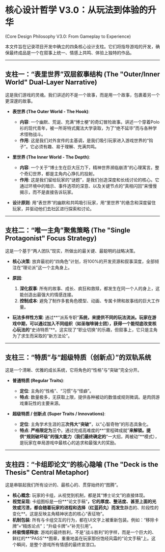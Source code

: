 # 核心设计哲学 V3.0：从玩法到体验的升华
(Core Design Philosophy V3.0: From Gameplay to Experience)

本文件旨在记录项目开发中确立的四条核心设计支柱。它们将指导游戏的开发，确保最终成品是一个在叙事上统一、情感上共鸣、体验上独特的作品。

---

## 支柱一：“表里世界”双层叙事结构 (The "Outer/Inner World" Dual-Layer Narrative)

这是我们游戏的灵魂。我们讲述的不是一个故事，而是用一个故事，包裹着另一个更深邃的故事。

*   **表世界 (The Outer World - The Hook)**:
    *   **内容**: 一个幽默、荒诞、充满“博士梗”的奇幻冒险故事。讲述一个穿着Polo衫的现代青年，被一所哥特式魔法大学录取，为了“绝不延毕”而与各种学术怪物战斗。
    *   **作用**: 这是我们对外宣传的主基调，是我们吸引玩家进入游戏世界的“钩子”。它必须有趣、易于理解、充满共鸣。

*   **里世界 (The Inner World - The Depth)**:
    *   **内容**: 一个关于“博士生在巨大压力下，精神世界濒临崩溃”的心理寓言。整个奇幻世界，都是主角内心挣扎的投射。
    *   **作用**: 这是我们留给玩家的“谜题”，是我们创造深度和长线讨论的核心。它通过环境中的暗示、事件选项的深意、以及关键节点的“真相闪回”来慢慢揭示，而不是直接告诉玩家。

*   **设计原则**: 用“表世界”的幽默和共鸣吸引玩家，用“里世界”的悬念和深度留住玩家，并驱动他们去社区进行探索和讨论。

---

## 支柱二：“唯一主角”聚焦策略 (The "Single Protagonist" Focus Strategy)

这是一个基于“两人团队”现实，所做出的最关键、最聪明的战略决策。

*   **核心决策**: 放弃最初的“四角色”计划，将100%的开发资源和叙事深度，全部倾注在“理论派”这一个主角身上。

*   **原因**:
    1.  **深化叙事**: 所有的故事、成长、疯狂和救赎，都发生在同一个人的身上，这能创造出最强大的情感连接。
    2.  **控制成本**: 避免了制作多套角色模型、动画、专属卡牌和故事线的巨大工作量。

*   **玩法多样性方案**: 通过**“派系专职”**系统，来提供不同的玩法流派。玩家在游戏中期，可以通过加入不同组织（如圣咖啡骑士团），获得一个能彻底改变核心玩法的**“史诗特质”**。这实现了“职业切换”的乐趣，但叙事上，它只是主角为了求生而采取的“新方法论”。

---

## 支柱三：“特质”与“超级特质（创新点）”的双轨系统

这是一个清晰、优雅的成长系统，它将角色的“性格”与“突破”完全分开。

*   **普通特质 (Regular Traits)**:
    *   **定位**: 主角的“性格”、“习惯”与“怪癖”。
    *   **特点**: 数量极多，无获取上限，提供各种被动的数值或规则微调。是肉鸽游戏重玩性的主要来源。

*   **超级特质 / 创新点 (Super Traits / Innovations)**:
    *   **定位**: 主角学术生涯的**三次伟大“突破”**，以“心智奇物”的形态具象化。
    *   **特点**: **严格限定为三个**。通过完成高难度的**“里程碑成就”**来解锁。提供“规则破坏级”的强大能力（我们最终确定的**“一大招，两被动”**模式），是玩家在单局游戏中最核心的追求和最强大的奖励。

---

## 支柱四：“卡组即论文”的核心隐喻 (The "Deck is the Thesis" Central Metaphor)

这是串联起我们所有设计的、最核心的、贯穿始终的“图腾”。

*   **核心概念**: 玩家的卡组，从视觉到机制，都是其“博士论文”的直接体现。
*   **视觉呈现**: 卡组图标是一份**“论文手稿”**，它的厚度、整洁度、甚至上面的光效或污渍，都会随着玩家的进程和选择（红蓝药丸）而发生**静态的、阶段性的变化**。这是反映主角精神状态的核心“表征物”。
*   **机制包装**: 所有与卡组交互的行为，都在UI文字上被重新包装。例如：“移除卡牌”=“精炼论点”；“升级卡牌”=“补充引用”。
*   **终极情感释放**: 游戏的最终胜利，不是“战斗胜利”的字样，而是一个巨大的、鲜红的**“PASS”**图章，重重地盖在玩家那份饱经风霜的“论文手稿”上。这个瞬间，是整个游戏所有情感的最终宣泄口。

